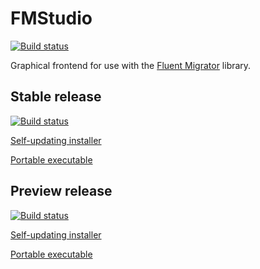 FMStudio
===
[![Build status](https://ci.appveyor.com/api/projects/status/82xlb90mxt1to6g7?svg=true)](https://ci.appveyor.com/project/FlyingPie/fmstudio)

Graphical frontend for use with the [Fluent Migrator](https://github.com/schambers/fluentmigrator/) library.

## Stable release
[![Build status](https://ci.appveyor.com/api/projects/status/82xlb90mxt1to6g7/branch/release?svg=true)](https://ci.appveyor.com/project/FlyingPie/fmstudio/branch/release)

[Self-updating installer](https://github.com/infosupport/FMStudio/releases/download/stable/Setup.exe)

[Portable executable](https://github.com/infosupport/FMStudio/releases/download/stable/FMStudio-portable.zip)

## Preview release
[![Build status](https://ci.appveyor.com/api/projects/status/82xlb90mxt1to6g7/branch/master?svg=true)](https://ci.appveyor.com/project/FlyingPie/fmstudio/branch/master)

[Self-updating installer](https://github.com/infosupport/FMStudio/releases/download/preview/Setup.exe)

[Portable executable](https://github.com/infosupport/FMStudio/releases/download/preview/FMStudio-portable.zip)
